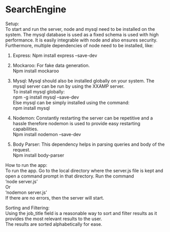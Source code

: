 # SearchEngine

Setup:  
To start and run the server, node and mysql need to be installed on the system.
The mysql database is used as a fixed schema is used with high performance. It is easily integrable with node and also ensures security.
Furthermore, multiple dependencies of node need to be installed, like:
1.	Express: 
Npm install express –save-dev

2.	Mockaroo:
For fake data generation.  
Npm install mockaroo

3.	Mysql:
Mysql should also be installed globally on your system. The mysql server can be run by using the XXAMP server.  
To install mysql globally:  
npm -g install mysql –save-dev  
Else mysql can be simply installed using the command:  
npm install mysql

4.	Nodemon:
Constantly restarting the server can be repetitive and a hassle therefore nodemon is used to provide easy restarting capabilities.  
Npm install nodemon –save-dev

5.	Body Parser:
This dependency helps in parsing queries and body of the request.  
Npm install body-parser

How to run the app:  
To run the app. Go to the local directory where the server.js file is kept and open a command prompt in that directory. Run the command  
‘node server.js’  
Or  
‘nodemon server.js’  
If there are no errors, then the server will start.

Sorting and Filtering:  
Using the job_title field is a reasonable way to sort and filter results as it provides the most relevant results to the user.  
The results are sorted alphabetically for ease.
